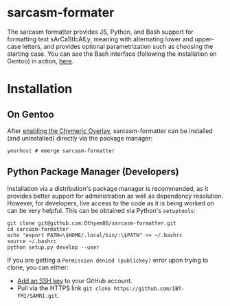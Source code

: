 # sarcasm-formater

The sarcasm formatter provides JS, Python, and Bash support for formatting text sArCaStIcAlLy, meaning with alternating lower and upper-case letters, and provides optional parametrization such as choosing the starting case.
You can see the Bash interface (following the installation on Gentoo) in action, [here](http://chymera.eu/vid/sarcasm.mp4).

# Installation

## On Gentoo

After [enabling the Chymeric Overlay](https://github.com/TheChymera/overlay#install), sarcasm-formatter can be installed (and uninstalled) directly via the package manager:

```console
yourhost # emerge sarcasm-formatter
```

## Python Package Manager (Developers)

Installation via a distribution's package manager is recommended, as it provides better support for administration as well as dependency resolution.
However, for developers, live access to the code as it is being worked on can be very helpful.
This can be obtained via Python's `setuptools`:

```console
git clone git@github.com:Othyem86/sarcasm-formatter.git
cd sarcasm-formatter
echo "export PATH=\$HOME/.local/bin/:\$PATH" >> ~/.bashrc
source ~/.bashrc
python setup.py develop --user
```

If you are getting a `Permission denied (publickey)` error upon trying to clone, you can either:

* [Add an SSH key](https://help.github.com/articles/adding-a-new-ssh-key-to-your-github-account/) to your GitHub account.
* Pull via the HTTPS link `git clone https://github.com/IBT-FMI/SAMRI.git`.
